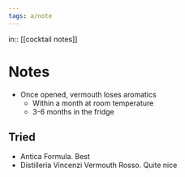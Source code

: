 ```yaml
---
tags: a/note
---
```

in:: [[cocktail notes]]

# Notes
- Once opened, vermouth loses aromatics
	- Within a month at room temperature
	- 3-6 months in the fridge

## Tried
* Antica Formula. Best
* Distilleria Vincenzi Vermouth Rosso. Quite nice
